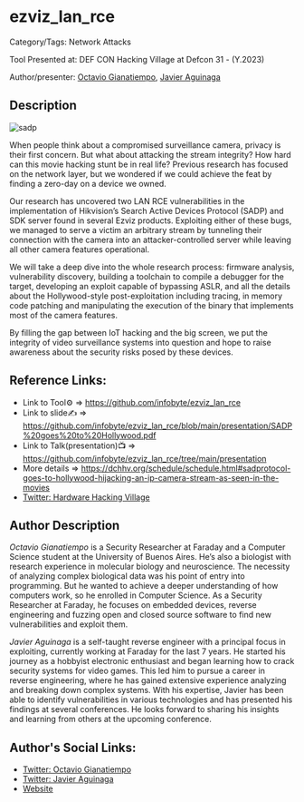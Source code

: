 # ezviz_lan_rce

Category/Tags: Network Attacks

Tool Presented at: DEF CON Hacking Village at Defcon 31 - (Y.2023)

Author/presenter: [Octavio Gianatiempo](https://twitter.com/ogianatiempo), [Javier Aguinaga](https://twitter.com/pastaCLS)

## Description

![sadp](https://github.com/DefconParrot/DefconArsenalTools/assets/30528167/4d6d34ff-3d16-472b-b0fc-f1e13b52b99e)

When people think about a compromised surveillance camera, privacy is their first concern. But what about attacking the stream integrity? How hard can this movie hacking stunt be in real life? Previous research has focused on the network layer, but we wondered if we could achieve the feat by finding a zero-day on a device we owned.

Our research has uncovered two LAN RCE vulnerabilities in the implementation of Hikvision’s Search Active Devices Protocol (SADP) and SDK server found in several Ezviz products. Exploiting either of these bugs, we managed to serve a victim an arbitrary stream by tunneling their connection with the camera into an attacker-controlled server while leaving all other camera features operational.

We will take a deep dive into the whole research process: firmware analysis, vulnerability discovery, building a toolchain to compile a debugger for the target, developing an exploit capable of bypassing ASLR, and all the details about the Hollywood-style post-exploitation including tracing, in memory code patching and manipulating the execution of the binary that implements most of the camera features.

By filling the gap between IoT hacking and the big screen, we put the integrity of video surveillance systems into question and hope to raise awareness about the security risks posed by these devices.


## Reference Links:
- Link to Tool⚙️ => https://github.com/infobyte/ezviz_lan_rce
- Link to slide✍️ => https://github.com/infobyte/ezviz_lan_rce/blob/main/presentation/SADP%20goes%20to%20Hollywood.pdf
- Link to Talk(presentation)📺 => https://github.com/infobyte/ezviz_lan_rce/tree/main/presentation
- More details => https://dchhv.org/schedule/schedule.html#sadprotocol-goes-to-hollywood-hijacking-an-ip-camera-stream-as-seen-in-the-movies
- [Twitter: Hardware Hacking Village](https://twitter.com/DC_HHV)

## Author Description

*Octavio Gianatiempo* is a Security Researcher at Faraday and a Computer Science student at the University of Buenos Aires. He’s also a biologist with research experience in molecular biology and neuroscience. The necessity of analyzing complex biological data was his point of entry into programming. But he wanted to achieve a deeper understanding of how computers work, so he enrolled in Computer Science. As a Security Researcher at Faraday, he focuses on embedded devices, reverse engineering and fuzzing open and closed source software to find new vulnerabilities and exploit them.

*Javier Aguinaga* is a self-taught reverse engineer with a principal focus in exploiting, currently working at Faraday for the last 7 years. He started his journey as a hobbyist electronic enthusiast and began learning how to crack security systems for video games. This led him to pursue a career in reverse engineering, where he has gained extensive experience analyzing and breaking down complex systems. With his expertise, Javier has been able to identify vulnerabilities in various technologies and has presented his findings at several conferences. He looks forward to sharing his insights and learning from others at the upcoming conference.

## Author's Social Links:

- [Twitter: Octavio Gianatiempo](https://twitter.com/ogianatiempo)
- [Twitter: Javier Aguinaga](https://twitter.com/pastaCLS)
- [Website](#)
